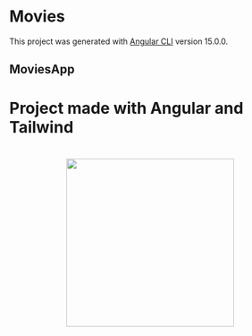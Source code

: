 # Movies

This project was generated with [Angular CLI](https://github.com/angular/angular-cli) version 15.0.0.

## MoviesApp
<h1>Project made with Angular and Tailwind<h1/>

<div align="center">
<img src="https://i.ibb.co/zQ5qxds/Screenshot-29.png" width="300px">
   </div>
